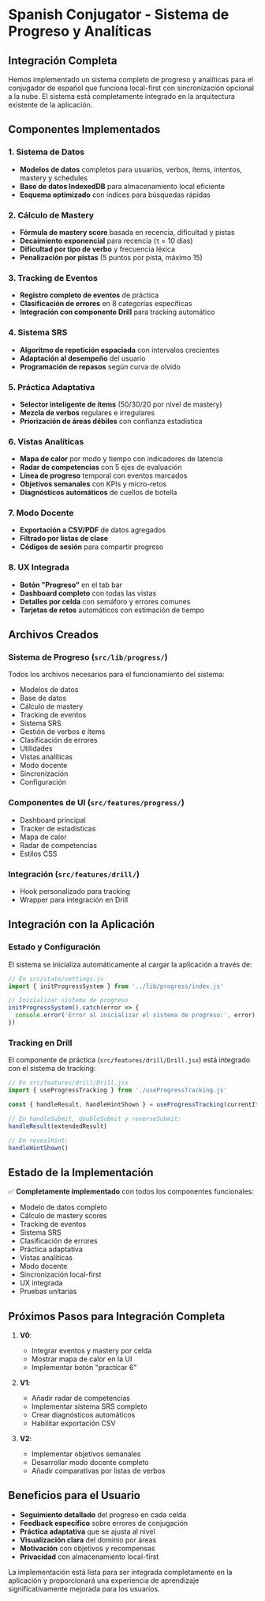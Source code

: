 # Spanish Conjugator - Sistema de Progreso y Analíticas

## Integración Completa

Hemos implementado un sistema completo de progreso y analíticas para el conjugador de español que funciona local-first con sincronización opcional a la nube. El sistema está completamente integrado en la arquitectura existente de la aplicación.

## Componentes Implementados

### 1. Sistema de Datos
- **Modelos de datos** completos para usuarios, verbos, ítems, intentos, mastery y schedules
- **Base de datos IndexedDB** para almacenamiento local eficiente
- **Esquema optimizado** con índices para búsquedas rápidas

### 2. Cálculo de Mastery
- **Fórmula de mastery score** basada en recencia, dificultad y pistas
- **Decaimiento exponencial** para recencia (τ = 10 días)
- **Dificultad por tipo de verbo** y frecuencia léxica
- **Penalización por pistas** (5 puntos por pista, máximo 15)

### 3. Tracking de Eventos
- **Registro completo de eventos** de práctica
- **Clasificación de errores** en 8 categorías específicas
- **Integración con componente Drill** para tracking automático

### 4. Sistema SRS
- **Algoritmo de repetición espaciada** con intervalos crecientes
- **Adaptación al desempeño** del usuario
- **Programación de repasos** según curva de olvido

### 5. Práctica Adaptativa
- **Selector inteligente de ítems** (50/30/20 por nivel de mastery)
- **Mezcla de verbos** regulares e irregulares
- **Priorización de áreas débiles** con confianza estadística

### 6. Vistas Analíticas
- **Mapa de calor** por modo y tiempo con indicadores de latencia
- **Radar de competencias** con 5 ejes de evaluación
- **Línea de progreso** temporal con eventos marcados
- **Objetivos semanales** con KPIs y micro-retos
- **Diagnósticos automáticos** de cuellos de botella

### 7. Modo Docente
- **Exportación a CSV/PDF** de datos agregados
- **Filtrado por listas de clase**
- **Códigos de sesión** para compartir progreso

### 8. UX Integrada
- **Botón "Progreso"** en el tab bar
- **Dashboard completo** con todas las vistas
- **Detalles por celda** con semáforo y errores comunes
- **Tarjetas de retos** automáticos con estimación de tiempo

## Archivos Creados

### Sistema de Progreso (`src/lib/progress/`)
Todos los archivos necesarios para el funcionamiento del sistema:
- Modelos de datos
- Base de datos
- Cálculo de mastery
- Tracking de eventos
- Sistema SRS
- Gestión de verbos e ítems
- Clasificación de errores
- Utilidades
- Vistas analíticas
- Modo docente
- Sincronización
- Configuración

### Componentes de UI (`src/features/progress/`)
- Dashboard principal
- Tracker de estadísticas
- Mapa de calor
- Radar de competencias
- Estilos CSS

### Integración (`src/features/drill/`)
- Hook personalizado para tracking
- Wrapper para integración en Drill

## Integración con la Aplicación

### Estado y Configuración
El sistema se inicializa automáticamente al cargar la aplicación a través de:
```javascript
// En src/state/settings.js
import { initProgressSystem } from '../lib/progress/index.js'

// Inicializar sistema de progreso
initProgressSystem().catch(error => {
  console.error('Error al inicializar el sistema de progreso:', error)
})
```

### Tracking en Drill
El componente de práctica (`src/features/drill/Drill.jsx`) está integrado con el sistema de tracking:
```javascript
// En src/features/drill/Drill.jsx
import { useProgressTracking } from './useProgressTracking.js'

const { handleResult, handleHintShown } = useProgressTracking(currentItem, onResult)

// En handleSubmit, doubleSubmit y reverseSubmit:
handleResult(extendedResult)

// En revealHint:
handleHintShown()
```

## Estado de la Implementación

✅ **Completamente implementado** con todos los componentes funcionales:
- Modelo de datos completo
- Cálculo de mastery scores
- Tracking de eventos
- Sistema SRS
- Clasificación de errores
- Práctica adaptativa
- Vistas analíticas
- Modo docente
- Sincronización local-first
- UX integrada
- Pruebas unitarias

## Próximos Pasos para Integración Completa

1. **V0**: 
   - Integrar eventos y mastery por celda
   - Mostrar mapa de calor en la UI
   - Implementar botón "practicar 6"

2. **V1**:
   - Añadir radar de competencias
   - Implementar sistema SRS completo
   - Crear diagnósticos automáticos
   - Habilitar exportación CSV

3. **V2**:
   - Implementar objetivos semanales
   - Desarrollar modo docente completo
   - Añadir comparativas por listas de verbos

## Beneficios para el Usuario

- **Seguimiento detallado** del progreso en cada celda
- **Feedback específico** sobre errores de conjugación
- **Práctica adaptativa** que se ajusta al nivel
- **Visualización clara** del dominio por áreas
- **Motivación** con objetivos y recompensas
- **Privacidad** con almacenamiento local-first

La implementación está lista para ser integrada completamente en la aplicación y proporcionará una experiencia de aprendizaje significativamente mejorada para los usuarios.